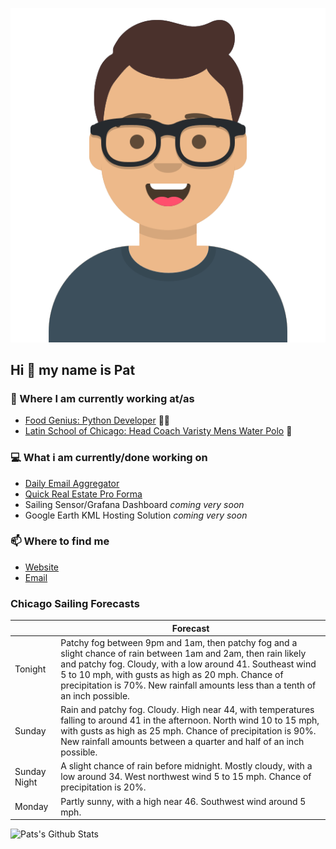 [![Social banner for p-j-falconer](https://raw.githubusercontent.com/P-J-FALCONER/P-J-FALCONER/master/assets/avataaars.svg)](https://patfalconer.com/)
## Hi :wave: my name is Pat

### 💼 Where I am currently working at/as
- [Food Genius: Python Developer](https://getfoodgenius.com/) 🍔🐍
- [Latin School of Chicago: Head Coach Varisty Mens Water Polo](https://www.latinschool.org/) 🤽


### 💻 What i am currently/done working on
 - [Daily Email Aggregator](https://github.com/P-J-FALCONER/dott_daily_mail)
 - [Quick Real Estate Pro Forma](https://github.com/P-J-FALCONER/henry)
 - Sailing Sensor/Grafana Dashboard *coming very soon*
 - Google Earth KML Hosting Solution *coming very soon*

### 📫 Where to find me
 - [Website](https://patfalconer.com/)
 - [Email](mailto:patrick.j.falconer@gmail.com)


### Chicago Sailing Forecasts
|   | Forecast  |
|---|---|
| Tonight | Patchy fog between 9pm and 1am, then patchy fog and a slight chance of rain between 1am and 2am, then rain likely and patchy fog. Cloudy, with a low around 41. Southeast wind 5 to 10 mph, with gusts as high as 20 mph. Chance of precipitation is 70%. New rainfall amounts less than a tenth of an inch possible. |
| Sunday | Rain and patchy fog. Cloudy. High near 44, with temperatures falling to around 41 in the afternoon. North wind 10 to 15 mph, with gusts as high as 25 mph. Chance of precipitation is 90%. New rainfall amounts between a quarter and half of an inch possible. |
| Sunday Night | A slight chance of rain before midnight. Mostly cloudy, with a low around 34. West northwest wind 5 to 15 mph. Chance of precipitation is 20%. |
| Monday | Partly sunny, with a high near 46. Southwest wind around 5 mph. |

![Pats's Github Stats](https://github-readme-stats.vercel.app/api?username=p-j-falconer&show_icons=true&theme=radical)
